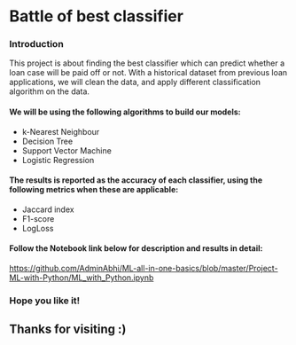 # Battle of best classifier

### Introduction
This project is about finding the best classifier which can predict whether a loan case will be paid off or not. 
With a historical dataset from previous loan applications, we will clean the data, and apply different classification algorithm on the data. 

#### We will be using the following algorithms to build our models:
- k-Nearest Neighbour
- Decision Tree
- Support Vector Machine
- Logistic Regression

#### The results is reported as the accuracy of each classifier, using the following metrics when these are applicable:
- Jaccard index
- F1-score
- LogLoss

#### Follow the Notebook link below for description and results in detail:
https://github.com/AdminAbhi/ML-all-in-one-basics/blob/master/Project-ML-with-Python/ML_with_Python.ipynb

### Hope you like it!
## Thanks for visiting :)
